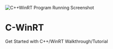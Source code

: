 ![C++WinRT Program Running Screenshot](https://user-images.githubusercontent.com/89869300/133369158-c50facd7-29b1-4165-be2f-8227b58fa0a0.PNG)

# C-WinRT
Get Started with C++/WinRT Walkthrough/Tutorial 
